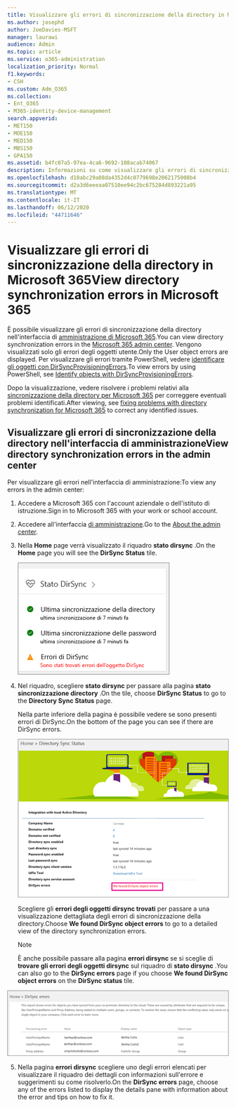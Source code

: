 ```yaml
---
title: Visualizzare gli errori di sincronizzazione della directory in Microsoft 365
ms.author: josephd
author: JoeDavies-MSFT
manager: laurawi
audience: Admin
ms.topic: article
ms.service: o365-administration
localization_priority: Normal
f1.keywords:
- CSH
ms.custom: Adm_O365
ms.collection:
- Ent_O365
- M365-identity-device-management
search.appverid:
- MET150
- MOE150
- MED150
- MBS150
- GPA150
ms.assetid: b4fc07a5-97ea-4ca6-9692-108acab74067
description: Informazioni su come visualizzare gli errori di sincronizzazione della directory nell'interfaccia di amministrazione di Microsoft 365.
ms.openlocfilehash: d10abc29a08da4352d4c0779698e2062175008b4
ms.sourcegitcommit: d2a3d6eeeaa07510ee94c2bc675284d893221a95
ms.translationtype: MT
ms.contentlocale: it-IT
ms.lasthandoff: 06/12/2020
ms.locfileid: "44711646"
---
```

# <a name="view-directory-synchronization-errors-in-microsoft-365"></a><span data-ttu-id="1820a-103">Visualizzare gli errori di sincronizzazione della directory in Microsoft 365</span><span class="sxs-lookup"><span data-stu-id="1820a-103">View directory synchronization errors in Microsoft 365</span></span>

<span data-ttu-id="1820a-104">È possibile visualizzare gli errori di sincronizzazione della directory nell'interfaccia di [amministrazione di Microsoft 365](https://admin.microsoft.com).</span><span class="sxs-lookup"><span data-stu-id="1820a-104">You can view directory synchronization errors in the [Microsoft 365 admin center](https://admin.microsoft.com).</span></span> <span data-ttu-id="1820a-105">Vengono visualizzati solo gli errori degli oggetti utente.</span><span class="sxs-lookup"><span data-stu-id="1820a-105">Only the User object errors are displayed.</span></span> <span data-ttu-id="1820a-106">Per visualizzare gli errori tramite PowerShell, vedere [identificare gli oggetti con DirSyncProvisioningErrors](https://docs.microsoft.com/azure/active-directory/hybrid/how-to-connect-syncservice-duplicate-attribute-resiliency).</span><span class="sxs-lookup"><span data-stu-id="1820a-106">To view errors by using PowerShell, see [Identify objects with DirSyncProvisioningErrors](https://docs.microsoft.com/azure/active-directory/hybrid/how-to-connect-syncservice-duplicate-attribute-resiliency).</span></span>

<span data-ttu-id="1820a-107">Dopo la visualizzazione, vedere risolvere i problemi relativi alla [sincronizzazione della directory per Microsoft 365](fix-problems-with-directory-synchronization.md) per correggere eventuali problemi identificati.</span><span class="sxs-lookup"><span data-stu-id="1820a-107">After viewing, see [fixing problems with directory synchronization for Microsoft 365](fix-problems-with-directory-synchronization.md) to correct any identified issues.</span></span>
  
## <a name="view-directory-synchronization-errors-in-the-admin-center"></a><span data-ttu-id="1820a-108">Visualizzare gli errori di sincronizzazione della directory nell'interfaccia di amministrazione</span><span class="sxs-lookup"><span data-stu-id="1820a-108">View directory synchronization errors in the admin center</span></span>

<span data-ttu-id="1820a-109">Per visualizzare gli errori nell'interfaccia di amministrazione:</span><span class="sxs-lookup"><span data-stu-id="1820a-109">To view any errors in the admin center:</span></span>
  
1. <span data-ttu-id="1820a-110">Accedere a Microsoft 365 con l'account aziendale o dell'istituto di istruzione.</span><span class="sxs-lookup"><span data-stu-id="1820a-110">Sign in to Microsoft 365 with your work or school account.</span></span> 
    
2. <span data-ttu-id="1820a-111">Accedere all'interfaccia [di amministrazione](https://support.office.com/article/758befc4-0888-4009-9f14-0d147402fd23).</span><span class="sxs-lookup"><span data-stu-id="1820a-111">Go to the [About the admin center](https://support.office.com/article/758befc4-0888-4009-9f14-0d147402fd23).</span></span>
    
3. <span data-ttu-id="1820a-112">Nella **Home** page verrà visualizzato il riquadro **stato dirsync** .</span><span class="sxs-lookup"><span data-stu-id="1820a-112">On the **Home** page you will see the **DirSync Status** tile.</span></span> 
    
    ![Riquadro Stato DirSync nell'anteprima dell'interfaccia di amministrazione](media/060006e9-de61-49d5-8979-e77cda198e71.png)
  
4. <span data-ttu-id="1820a-114">Nel riquadro, scegliere **stato dirsync** per passare alla pagina **stato sincronizzazione directory** .</span><span class="sxs-lookup"><span data-stu-id="1820a-114">On the tile, choose **DirSync Status** to go to the **Directory Sync Status** page.</span></span> 
    
    <span data-ttu-id="1820a-115">Nella parte inferiore della pagina è possibile vedere se sono presenti errori di DirSync.</span><span class="sxs-lookup"><span data-stu-id="1820a-115">On the bottom of the page you can see if there are DirSync errors.</span></span>
    
    ![Nella pagina stato sincronizzazione directory è possibile vedere se sono presenti errori degli oggetti DirSync](media/882094a3-80d3-4aae-b90b-78b27047974c.png)
  
    <span data-ttu-id="1820a-117">Scegliere gli **errori degli oggetti dirsync trovati** per passare a una visualizzazione dettagliata degli errori di sincronizzazione della directory.</span><span class="sxs-lookup"><span data-stu-id="1820a-117">Choose **We found DirSync object errors** to go to a detailed view of the directory synchronization errors.</span></span> 
    
    > [!NOTE]
    > <span data-ttu-id="1820a-118">È anche possibile passare alla pagina **errori dirsync** se si sceglie di **trovare gli errori degli oggetti dirsync** sul riquadro di **stato dirsync** .</span><span class="sxs-lookup"><span data-stu-id="1820a-118">You can also go to the **DirSync errors** page if you choose **We found DirSync object errors** on the **DirSync status** tile.</span></span> 
  
![Pagina errori DirSync](media/a6e302d4-6be7-4e3a-b4b5-81c5a2c02952.png)
  
5. <span data-ttu-id="1820a-120">Nella pagina **errori dirsync** scegliere uno degli errori elencati per visualizzare il riquadro dei dettagli con informazioni sull'errore e suggerimenti su come risolverlo.</span><span class="sxs-lookup"><span data-stu-id="1820a-120">On the **DirSync errors** page, choose any of the errors listed to display the details pane with information about the error and tips on how to fix it.</span></span> 

